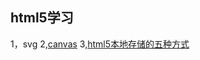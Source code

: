 ## html5学习
1，svg
2,[canvas](http://www.w3school.com.cn/tags/html_ref_canvas.asp)
3,[html5本地存储的五种方式](https://blog.csdn.net/arvin0/article/details/51158836)
